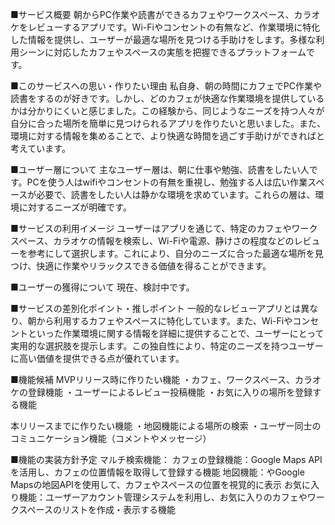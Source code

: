 ■サービス概要
朝からPC作業や読書ができるカフェやワークスペース、カラオケをレビューするアプリです。Wi-Fiやコンセントの有無など、作業環境に特化した情報を提供し、ユーザーが最適な場所を見つける手助けをします。多様な利用シーンに対応したカフェやスペースの実態を把握できるプラットフォームです。

■このサービスへの思い・作りたい理由
私自身、朝の時間にカフェでPC作業や読書をするのが好きです。しかし、どのカフェが快適な作業環境を提供しているかは分かりにくいと感じました。この経験から、同じようなニーズを持つ人々が自分に合った場所を簡単に見つけられるアプリを作りたいと思いました。また、環境に対する情報を集めることで、より快適な時間を過ごす手助けができればと考えています。

■ユーザー層について
主なユーザー層は、朝に仕事や勉強、読書をしたい人です。PCを使う人はwifiやコンセントの有無を重視し、勉強する人は広い作業スペースが必要で、読書をしたい人は静かな環境を求めています。これらの層は、環境に対するニーズが明確です。

■サービスの利用イメージ
ユーザーはアプリを通じて、特定のカフェやワークスペース、カラオケの情報を検索し、Wi-Fiや電源、静けさの程度などのレビューを参考にして選択します。これにより、自分のニーズに合った最適な場所を見つけ、快適に作業やリラックスできる価値を得ることができます。

■ユーザーの獲得について
現在、検討中です。

■サービスの差別化ポイント・推しポイント
一般的なレビューアプリとは異なり、朝から利用するカフェやスペースに特化しています。また、Wi-Fiやコンセントといった作業環境に関する情報を詳細に提供することで、ユーザーにとって実用的な選択肢を提示します。この独自性により、特定のニーズを持つユーザーに高い価値を提供できる点が優れています。

■機能候補
MVPリリース時に作りたい機能
・カフェ、ワークスペース、カラオケの登録機能
・ユーザーによるレビュー投稿機能
・お気に入りの場所を登録する機能

本リリースまでに作りたい機能
・地図機能による場所の検索
・ユーザー同士のコミュニケーション機能（コメントやメッセージ）

■機能の実装方針予定
マルチ検索機能：
カフェの登録機能：Google Maps APIを活用し、カフェの位置情報を取得して登録する機能
地図機能：やGoogle Mapsの地図APIを使用して、カフェやスペースの位置を視覚的に表示
お気に入り機能：ユーザーアカウント管理システムを利用し、お気に入りのカフェやワークスペースのリストを作成・表示する機能
